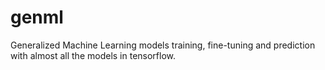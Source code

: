 # genml
Generalized Machine Learning models training, fine-tuning and prediction with almost all the models in tensorflow.
